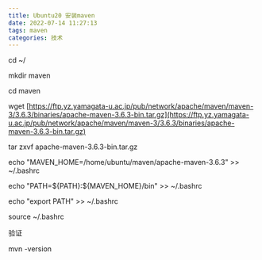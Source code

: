 ```yaml
---
title: Ubuntu20 安装maven
date: 2022-07-14 11:27:13
tags: maven
categories: 技术
---
```

cd ~/

mkdir maven

cd maven

wget [https://ftp.yz.yamagata-u.ac.jp/pub/network/apache/maven/maven-3/3.6.3/binaries/apache-maven-3.6.3-bin.tar.gz](https://ftp.yz.yamagata-u.ac.jp/pub/network/apache/maven/maven-3/3.6.3/binaries/apache-maven-3.6.3-bin.tar.gz)

tar zxvf apache-maven-3.6.3-bin.tar.gz


echo "MAVEN_HOME=/home/ubuntu/maven/apache-maven-3.6.3" >> ~/.bashrc

echo "PATH=\${PATH}:\${MAVEN_HOME}/bin" >> ~/.bashrc 

echo "export PATH" >> ~/.bashrc 

source ~/.bashrc


验证

mvn -version

